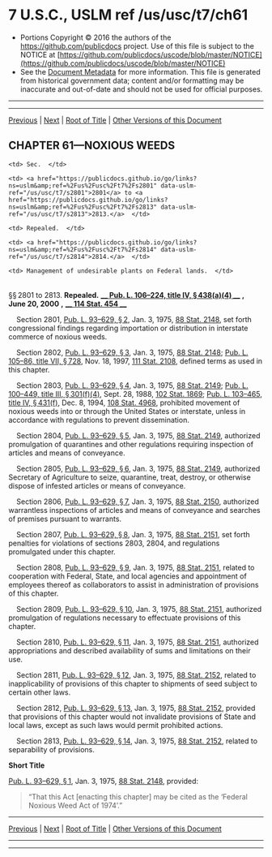 ---
---

# 7 U.S.C., USLM ref /us/usc/t7/ch61

* Portions Copyright © 2016 the authors of the https://github.com/publicdocs project.
  Use of this file is subject to the NOTICE at [https://github.com/publicdocs/uscode/blob/master/NOTICE](https://github.com/publicdocs/uscode/blob/master/NOTICE)
* See the [Document Metadata](././../../../..//README.md) for more information.
  This file is generated from historical government data; content and/or formatting may be inaccurate and out-of-date and should not be used for official purposes.

----------
----------

[Previous](./../../../..//us/usc/t7/ch60/m__us_usc_t7_s2718.md) | [Next](./../../../..//us/usc/t7/ch61/m__us_usc_t7_s2814.md) | [Root of Title](./../../../../) | [Other Versions of this Document](https://publicdocs.github.io/go/links?ns=uslm&ref=%2Fus%2Fusc%2Ft7%2Fch61)

## CHAPTER 61—NOXIOUS WEEDS

<table>

  <tr>

    <td> Sec.  </td>

  </tr>

  <tr>

    <td> <a href="https://publicdocs.github.io/go/links?ns=uslm&amp;ref=%2Fus%2Fusc%2Ft7%2Fs2801" data-uslm-ref="/us/usc/t7/s2801">2801</a> to <a href="https://publicdocs.github.io/go/links?ns=uslm&amp;ref=%2Fus%2Fusc%2Ft7%2Fs2813" data-uslm-ref="/us/usc/t7/s2813">2813.</a>  </td>

    <td> Repealed.  </td>

  </tr>

  <tr>

    <td> <a href="https://publicdocs.github.io/go/links?ns=uslm&amp;ref=%2Fus%2Fusc%2Ft7%2Fs2814" data-uslm-ref="/us/usc/t7/s2814">2814.</a>  </td>

    <td> Management of undesirable plants on Federal lands.  </td>

  </tr>

</table>

§§ 2801 to 2813. __Repealed.__  __[__  __Pub. L. 106–224, title IV, § 438(a)(4)__  __][/us/pl/106/224/s438/a/4]__  __,__  __June 20, 2000__  __,__  __[__  __114 Stat. 454__  __][/us/stat/114/454]__ 

    Section 2801, [Pub. L. 93–629, § 2][/us/pl/93/629/s2], Jan. 3, 1975, [88 Stat. 2148][/us/stat/88/2148], set forth congressional findings regarding importation or distribution in interstate commerce of noxious weeds.

    Section 2802, [Pub. L. 93–629, § 3][/us/pl/93/629/s3], Jan. 3, 1975, [88 Stat. 2148][/us/stat/88/2148]; [Pub. L. 105–86, title VII, § 728][/us/pl/105/86/s728], Nov. 18, 1997, [111 Stat. 2108][/us/stat/111/2108], defined terms as used in this chapter.

    Section 2803, [Pub. L. 93–629, § 4][/us/pl/93/629/s4], Jan. 3, 1975, [88 Stat. 2149][/us/stat/88/2149]; [Pub. L. 100–449, title III, § 301(f)(4)][/us/pl/100/449/s301/f/4], Sept. 28, 1988, [102 Stat. 1869][/us/stat/102/1869]; [Pub. L. 103–465, title IV, § 431(f)][/us/pl/103/465/s431/f], Dec. 8, 1994, [108 Stat. 4968][/us/stat/108/4968], prohibited movement of noxious weeds into or through the United States or interstate, unless in accordance with regulations to prevent dissemination.

    Section 2804, [Pub. L. 93–629, § 5][/us/pl/93/629/s5], Jan. 3, 1975, [88 Stat. 2149][/us/stat/88/2149], authorized promulgation of quarantines and other regulations requiring inspection of articles and means of conveyance.

    Section 2805, [Pub. L. 93–629, § 6][/us/pl/93/629/s6], Jan. 3, 1975, [88 Stat. 2149][/us/stat/88/2149], authorized Secretary of Agriculture to seize, quarantine, treat, destroy, or otherwise dispose of infested articles or means of conveyance.

    Section 2806, [Pub. L. 93–629, § 7][/us/pl/93/629/s7], Jan. 3, 1975, [88 Stat. 2150][/us/stat/88/2150], authorized warrantless inspections of articles and means of conveyance and searches of premises pursuant to warrants.

    Section 2807, [Pub. L. 93–629, § 8][/us/pl/93/629/s8], Jan. 3, 1975, [88 Stat. 2151][/us/stat/88/2151], set forth penalties for violations of sections 2803, 2804, and regulations promulgated under this chapter.

    Section 2808, [Pub. L. 93–629, § 9][/us/pl/93/629/s9], Jan. 3, 1975, [88 Stat. 2151][/us/stat/88/2151], related to cooperation with Federal, State, and local agencies and appointment of employees thereof as collaborators to assist in administration of provisions of this chapter.

    Section 2809, [Pub. L. 93–629, § 10][/us/pl/93/629/s10], Jan. 3, 1975, [88 Stat. 2151][/us/stat/88/2151], authorized promulgation of regulations necessary to effectuate provisions of this chapter.

    Section 2810, [Pub. L. 93–629, § 11][/us/pl/93/629/s11], Jan. 3, 1975, [88 Stat. 2151][/us/stat/88/2151], authorized appropriations and described availability of sums and limitations on their use.

    Section 2811, [Pub. L. 93–629, § 12][/us/pl/93/629/s12], Jan. 3, 1975, [88 Stat. 2152][/us/stat/88/2152], related to inapplicability of provisions of this chapter to shipments of seed subject to certain other laws.

    Section 2812, [Pub. L. 93–629, § 13][/us/pl/93/629/s13], Jan. 3, 1975, [88 Stat. 2152][/us/stat/88/2152], provided that provisions of this chapter would not invalidate provisions of State and local laws, except as such laws would permit prohibited actions.

    Section 2813, [Pub. L. 93–629, § 14][/us/pl/93/629/s14], Jan. 3, 1975, [88 Stat. 2152][/us/stat/88/2152], related to separability of provisions.

 __Short Title__ 

[Pub. L. 93–629, § 1][/us/pl/93/629/s1], Jan. 3, 1975, [88 Stat. 2148][/us/stat/88/2148], provided: 

> “That this Act \[enacting this chapter\] may be cited as the ‘Federal Noxious Weed Act of 1974’.”

----------

[Previous](./../../../..//us/usc/t7/ch60/m__us_usc_t7_s2718.md) | [Next](./../../../..//us/usc/t7/ch61/m__us_usc_t7_s2814.md) | [Root of Title](./../../../../) | [Other Versions of this Document](https://publicdocs.github.io/go/links?ns=uslm&ref=%2Fus%2Fusc%2Ft7%2Fch61)

----------
----------

[/us/pl/106/224/s438/a/4]: https://publicdocs.github.io/go/links?ns=uslm&ref=%2Fus%2Fpl%2F106%2F224%2Fs438%2Fa%2F4
[/us/stat/114/454]: https://publicdocs.github.io/go/links?ns=uslm&ref=%2Fus%2Fstat%2F114%2F454
[/us/pl/93/629/s2]: https://publicdocs.github.io/go/links?ns=uslm&ref=%2Fus%2Fpl%2F93%2F629%2Fs2
[/us/stat/88/2148]: https://publicdocs.github.io/go/links?ns=uslm&ref=%2Fus%2Fstat%2F88%2F2148
[/us/pl/93/629/s3]: https://publicdocs.github.io/go/links?ns=uslm&ref=%2Fus%2Fpl%2F93%2F629%2Fs3
[/us/stat/88/2148]: https://publicdocs.github.io/go/links?ns=uslm&ref=%2Fus%2Fstat%2F88%2F2148
[/us/pl/105/86/s728]: https://publicdocs.github.io/go/links?ns=uslm&ref=%2Fus%2Fpl%2F105%2F86%2Fs728
[/us/stat/111/2108]: https://publicdocs.github.io/go/links?ns=uslm&ref=%2Fus%2Fstat%2F111%2F2108
[/us/pl/93/629/s4]: https://publicdocs.github.io/go/links?ns=uslm&ref=%2Fus%2Fpl%2F93%2F629%2Fs4
[/us/stat/88/2149]: https://publicdocs.github.io/go/links?ns=uslm&ref=%2Fus%2Fstat%2F88%2F2149
[/us/pl/100/449/s301/f/4]: https://publicdocs.github.io/go/links?ns=uslm&ref=%2Fus%2Fpl%2F100%2F449%2Fs301%2Ff%2F4
[/us/stat/102/1869]: https://publicdocs.github.io/go/links?ns=uslm&ref=%2Fus%2Fstat%2F102%2F1869
[/us/pl/103/465/s431/f]: https://publicdocs.github.io/go/links?ns=uslm&ref=%2Fus%2Fpl%2F103%2F465%2Fs431%2Ff
[/us/stat/108/4968]: https://publicdocs.github.io/go/links?ns=uslm&ref=%2Fus%2Fstat%2F108%2F4968
[/us/pl/93/629/s5]: https://publicdocs.github.io/go/links?ns=uslm&ref=%2Fus%2Fpl%2F93%2F629%2Fs5
[/us/stat/88/2149]: https://publicdocs.github.io/go/links?ns=uslm&ref=%2Fus%2Fstat%2F88%2F2149
[/us/pl/93/629/s6]: https://publicdocs.github.io/go/links?ns=uslm&ref=%2Fus%2Fpl%2F93%2F629%2Fs6
[/us/stat/88/2149]: https://publicdocs.github.io/go/links?ns=uslm&ref=%2Fus%2Fstat%2F88%2F2149
[/us/pl/93/629/s7]: https://publicdocs.github.io/go/links?ns=uslm&ref=%2Fus%2Fpl%2F93%2F629%2Fs7
[/us/stat/88/2150]: https://publicdocs.github.io/go/links?ns=uslm&ref=%2Fus%2Fstat%2F88%2F2150
[/us/pl/93/629/s8]: https://publicdocs.github.io/go/links?ns=uslm&ref=%2Fus%2Fpl%2F93%2F629%2Fs8
[/us/stat/88/2151]: https://publicdocs.github.io/go/links?ns=uslm&ref=%2Fus%2Fstat%2F88%2F2151
[/us/pl/93/629/s9]: https://publicdocs.github.io/go/links?ns=uslm&ref=%2Fus%2Fpl%2F93%2F629%2Fs9
[/us/stat/88/2151]: https://publicdocs.github.io/go/links?ns=uslm&ref=%2Fus%2Fstat%2F88%2F2151
[/us/pl/93/629/s10]: https://publicdocs.github.io/go/links?ns=uslm&ref=%2Fus%2Fpl%2F93%2F629%2Fs10
[/us/stat/88/2151]: https://publicdocs.github.io/go/links?ns=uslm&ref=%2Fus%2Fstat%2F88%2F2151
[/us/pl/93/629/s11]: https://publicdocs.github.io/go/links?ns=uslm&ref=%2Fus%2Fpl%2F93%2F629%2Fs11
[/us/stat/88/2151]: https://publicdocs.github.io/go/links?ns=uslm&ref=%2Fus%2Fstat%2F88%2F2151
[/us/pl/93/629/s12]: https://publicdocs.github.io/go/links?ns=uslm&ref=%2Fus%2Fpl%2F93%2F629%2Fs12
[/us/stat/88/2152]: https://publicdocs.github.io/go/links?ns=uslm&ref=%2Fus%2Fstat%2F88%2F2152
[/us/pl/93/629/s13]: https://publicdocs.github.io/go/links?ns=uslm&ref=%2Fus%2Fpl%2F93%2F629%2Fs13
[/us/stat/88/2152]: https://publicdocs.github.io/go/links?ns=uslm&ref=%2Fus%2Fstat%2F88%2F2152
[/us/pl/93/629/s14]: https://publicdocs.github.io/go/links?ns=uslm&ref=%2Fus%2Fpl%2F93%2F629%2Fs14
[/us/stat/88/2152]: https://publicdocs.github.io/go/links?ns=uslm&ref=%2Fus%2Fstat%2F88%2F2152
[/us/pl/93/629/s1]: https://publicdocs.github.io/go/links?ns=uslm&ref=%2Fus%2Fpl%2F93%2F629%2Fs1
[/us/stat/88/2148]: https://publicdocs.github.io/go/links?ns=uslm&ref=%2Fus%2Fstat%2F88%2F2148


